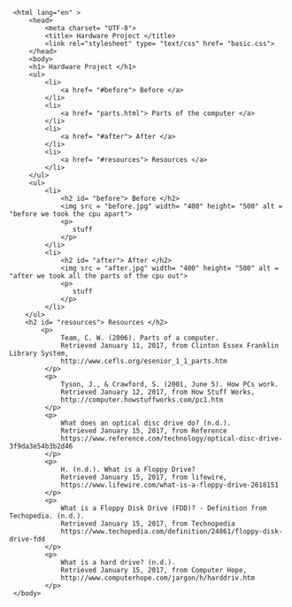 <!doctype html> 
     <html lang="en" > 
         <head>
             <meta charset= "UTF-8">
             <title> Hardware Project </title>
             <link rel="stylesheet" type= "text/css" href= "basic.css">
	     </head>
	     <body>
	     <h1> Hardware Project </h1>
		 <ul>
             <li>
			     <a href= "#before"> Before </a>
			 </li>	 
             <li>
                 <a href= "parts.html"> Parts of the computer </a>
		     </li>
			 <li>
                 <a href= "#after"> After </a>
             </li>
			 <li>
                 <a href= "#resources"> Resources </a>
             </li>
         </ul>
         <ul>
             <li>
                 <h2 id= "before"> Before </h2>
				 <img src = "before.jpg" width= "400" height= "500" alt = "before we took the cpu apart">
				 <p>
				    stuff
			     </p>
             </li>
             <li>
	             <h2 id= "after"> After </h2>
				 <img src = "after.jpg" width= "400" height= "500" alt = "after we took all the parts of the cpu out">
                 <p>
				    stuff
			     </p>
			 </li>
		</ul>	
	    <h2 id= "resources"> Resources </h2>
            <p>
			     Team, C. W. (2006). Parts of a computer. 
				 Retrieved January 11, 2017, from Clinton Essex Franklin Library System, 
				 http://www.cefls.org/esenior_1_1_parts.htm
			 </p>
			 <p>
				 Tyson, J., & Crawford, S. (2001, June 5). How PCs work. 
				 Retrieved January 12, 2017, from How Stuff Works, 
				 http://computer.howstuffworks.com/pc1.htm
             </p>	
			 <p>
                 What does an optical disc drive do? (n.d.). 
				 Retrieved January 15, 2017, from Reference 
				 https://www.reference.com/technology/optical-disc-drive-3f9da3e54b3b2d46
             </p>
			 <p>
                 H. (n.d.). What is a Floppy Drive? 
				 Retrieved January 15, 2017, from lifewire,
				 https://www.lifewire.com/what-is-a-floppy-drive-2618151
             </p>
			 <p>
                 What is a Floppy Disk Drive (FDD)? - Definition from Techopedia. (n.d.). 
				 Retrieved January 15, 2017, from Technopedia 
				 https://www.techopedia.com/definition/24861/floppy-disk-drive-fdd
             </p>		
			 <p>
                 What is a hard drive? (n.d.). 
				 Retrieved January 15, 2017, from Computer Hope, 
				 http://www.computerhope.com/jargon/h/harddriv.htm
             </p>				 
	 </body>
</html>
